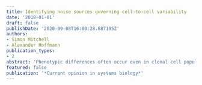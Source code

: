 ```yaml
---
title: Identifying noise sources governing cell-to-cell variability
date: '2018-01-01'
draft: false
publishDate: '2020-09-08T16:00:28.687195Z'
authors:
- Simon Mitchell
- Alexander Hoffmann
publication_types:
- 2
abstract: 'Phenotypic differences often occur even in clonal cell populations. Many potential sources of such variation have been identified, from biophysical rate variance intrinsic to all chemical processes to asymmetric division of molecular components extrinsic to any particular signaling pathway. Identifying the sources of phenotypic variation and quantifying their contributions to cell fate variation is not possible without accurate single cell data. By combining such data with mathematical models of potential noise sources it is possible to characterize the impact of varying levels of each noise source and identify which sources of variation best explain the experimental observations. The mathematical framework of information theory provides metrics of the impact of noise on the reliability of a cell to sense its environment. While the presence of noise in a single cellular system reduces the reliability of signal transduction its impact on a population of varied single cells remains unclear.'
featured: false
publication: '*Current opinion in systems biology*'
---
```


